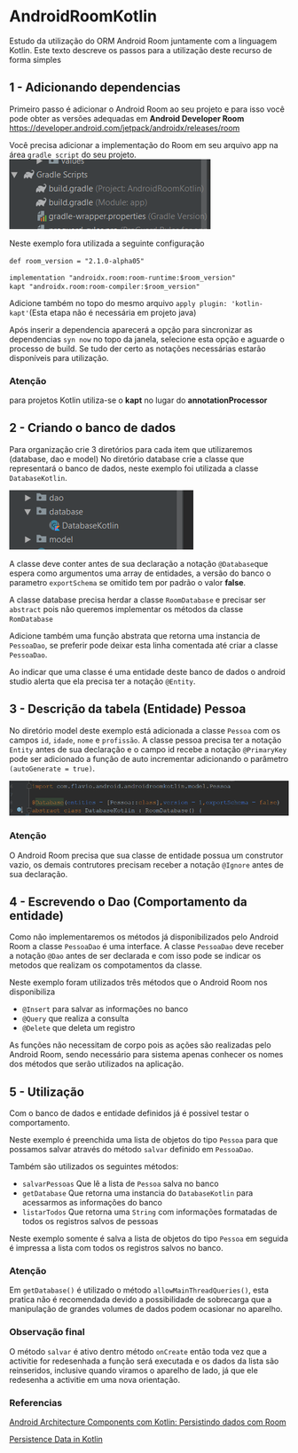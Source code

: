 # AndroidRoomKotlin
Estudo da utilização do ORM Android Room juntamente com a linguagem Kotlin.
Este texto descreve os passos para a utilização deste recurso de forma simples

## 1 - Adicionando dependencias 
Primeiro passo é adicionar o Android Room ao seu projeto e para isso você pode obter as versões adequadas em 
**Android Developer Room**
https://developer.android.com/jetpack/androidx/releases/room

Você precisa adicionar a implementação do Room em seu arquivo app na área `gradle script` do seu projeto.
![alt text][add-dependenica]

Neste exemplo fora utilizada a seguinte configuração

 `def room_version = "2.1.0-alpha05"` 

    implementation "androidx.room:room-runtime:$room_version"
    kapt "androidx.room:room-compiler:$room_version"

Adicione também no topo do mesmo arquivo 
`apply plugin: 'kotlin-kapt'`(Esta etapa não é necessária em projeto java)

Após inserir a dependencia aparecerá a opção para sincronizar as dependencias `syn now` no topo da janela, selecione esta opção e aguarde o processo de build. Se tudo der certo as notações necessárias estarão disponíveis para utilização.

### Atenção
para projetos Kotlin utiliza-se o **kapt** no lugar do **annotationProcessor**

## 2 - Criando o banco de dados
Para organização crie 3 diretórios para cada item que utilizaremos (database, dao e model)
No diretório database crie a classe que representará o banco de dados, neste exemplo foi utilizada a classe `DatabaseKotlin`.

![alt text][diretorios] 

A classe deve conter antes de sua declaração a notação `@Database`que espera como argumentos uma array de entidades, a versão do banco o parametro `exportSchema` se omitido tem por padrão o valor **false**.

A classe database precisa herdar a classe `RoomDatabase` e precisar ser `abstract` pois não queremos implementar os métodos da classe `RomDatabase`

Adicione também uma função abstrata que retorna uma instancia de `PessoaDao`, se preferir pode deixar esta linha comentada  até criar a classe `PessoaDao`.

Ao indicar que uma classe é uma entidade deste banco de dados o android studio alerta que ela precisa ter a notação `@Entity`.

## 3 - Descrição da tabela (Entidade) Pessoa
No diretório model deste exemplo está adicionada a classe `Pessoa` com os campos `id`, `idade`, `nome` e `profissão`.
A classe pessoa precisa ter a notação `Entity` antes de sua declaração e o campo id recebe a notação `@PrimaryKey` pode ser adicionado a função de auto incrementar adicionando o parâmetro `(autoGenerate = true)`.

![alt text][classe-database]

### Atenção
O Android Room precisa que sua classe de entidade possua um construtor vazio, os demais contrutores precisam receber a notação `@Ignore` antes de sua declaração.

## 4 - Escrevendo o Dao (Comportamento da entidade)
Como não implementaremos os métodos já disponibilizados pelo Android Room a classe `PessoaDao` é uma interface.
A classe `PessoaDao` deve receber a notação `@Dao` antes de ser declarada e com isso pode se indicar os metodos que realizam os compotamentos da classe.

Neste exemplo foram utilizados três métodos que o Android Room nos disponibiliza 
- `@Insert` para salvar as informações no banco
- `@Query` que realiza a consulta
- `@Delete` que deleta um registro
 
 As funções não necessitam de corpo pois as ações são realizadas pelo Android Room, sendo necessário para sistema apenas conhecer os nomes dos métodos que serão utilizados na aplicação.

## 5 - Utilização
Com o banco de dados  e entidade definidos já é possivel testar o comportamento.

Neste exemplo é preenchida uma lista de objetos do tipo `Pessoa` para que possamos salvar através do método `salvar` definido em `PessoaDao`.

Também são utilizados os seguintes métodos:
- `salvarPessoas` Que lê a lista de `Pessoa` salva no banco
- `getDatabase` Que retorna uma instancia do `DatabaseKotlin` para acessarmos as informações do banco
- `listarTodos` Que retorna uma `String` com informações formatadas de todos os registros salvos de pessoas

Neste exemplo somente é salva a lista de objetos do tipo `Pessoa` em seguida é impressa a lista com todos os registros salvos no banco.

### Atenção
Em `getDatabase()` é utilizado o método `allowMainThreadQueries()`, esta pratica não é recomendada devido a possibilidade de sobrecarga que a manipulação de grandes volumes de dados podem ocasionar no aparelho.

### Observação final
O método `salvar` é ativo dentro método `onCreate` então toda vez que a activitie for redesenhada a função será executada e os dados da lista são reinseridos, inclusive quando viramos o aparelho de lado, já que ele redesenha a activitie em uma nova orientação.

[classe-database]: https://github.com/flaviodiminuto/AndroidRoomKotlin/blob/master/app/Prints/ClasseDatabase.PNG
[add-dependenica]: https://github.com/flaviodiminuto/AndroidRoomKotlin/blob/master/app/Prints/Dependencia.PNG
[diretorios]: https://github.com/flaviodiminuto/AndroidRoomKotlin/blob/master/app/Prints/DiretorioDatabase.PNG


### Referencias

[Android Architecture Components com Kotlin: Persistindo dados com Room](https://medium.com/collabcode/android-archtecture-components-com-kotlin-persistindo-dados-com-room-f8c9eba58854)

[Persistence Data in Kotlin](https://medium.com/@biratkirat/9-persistence-data-in-kotlin-a0998009a92a)
